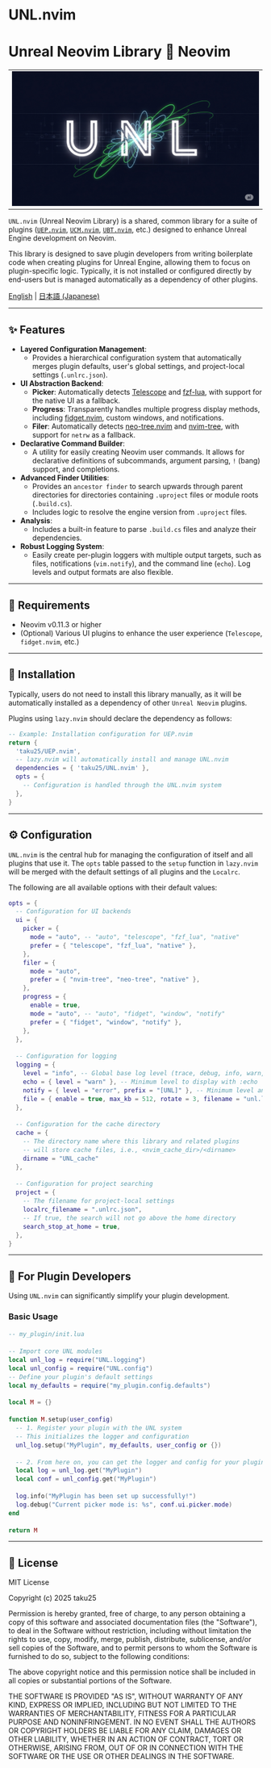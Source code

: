 # UNL.nvim

# Unreal Neovim Library 💓 Neovim

<table>
  <tr>
   <td><div align=center><img width="100%" alt="UCM New Class Interactive Demo" src="https://raw.githubusercontent.com/taku25/UNL.nvim/images/assets/top_image.png" /></div></td>
   </tr>
</table>

`UNL.nvim` (Unreal Neovim Library) is a shared, common library for a suite of plugins ([`UEP.nvim`](https://github.com/taku25/UEP.nvim), [`UCM.nvim`](https://github.com/taku25/UCM.nvim), [`UBT.nvim`](https://github.com/taku25/UBT.nvim), etc.) designed to enhance Unreal Engine development on Neovim.

This library is designed to save plugin developers from writing boilerplate code when creating plugins for Unreal Engine, allowing them to focus on plugin-specific logic. Typically, it is not installed or configured directly by end-users but is managed automatically as a dependency of other plugins.

[English](README.md) | [日本語 (Japanese)](README_ja.md)

-----

## ✨ Features

  * **Layered Configuration Management**:
      * Provides a hierarchical configuration system that automatically merges plugin defaults, user's global settings, and project-local settings (`.unlrc.json`).
  * **UI Abstraction Backend**:
      * **Picker**: Automatically detects [Telescope](https://github.com/nvim-telescope/telescope.nvim) and [fzf-lua](https://github.com/ibhagwan/fzf-lua), with support for the native UI as a fallback.
      * **Progress**: Transparently handles multiple progress display methods, including [fidget.nvim](https://github.com/j-hui/fidget.nvim), custom windows, and notifications.
      * **Filer**: Automatically detects [neo-tree.nvim](https://github.com/nvim-neo-tree/neo-tree.nvim) and [nvim-tree](https://github.com/nvim-tree/nvim-tree.lua), with support for `netrw` as a fallback.
  * **Declarative Command Builder**:
      * A utility for easily creating Neovim user commands. It allows for declarative definitions of subcommands, argument parsing, `!` (bang) support, and completions.
  * **Advanced Finder Utilities**:
      * Provides an `ancestor finder` to search upwards through parent directories for directories containing `.uproject` files or module roots (`.build.cs`).
      * Includes logic to resolve the engine version from `.uproject` files.
  * **Analysis**:
      * Includes a built-in feature to parse `.build.cs` files and analyze their dependencies.
  * **Robust Logging System**:
      * Easily create per-plugin loggers with multiple output targets, such as files, notifications (`vim.notify`), and the command line (`echo`). Log levels and output formats are also flexible.

-----

## 🔧 Requirements

  * Neovim v0.11.3 or higher
  * (Optional) Various UI plugins to enhance the user experience (`Telescope`, `fidget.nvim`, etc.)

-----

## 🚀 Installation

Typically, users do not need to install this library manually, as it will be automatically installed as a dependency of other `Unreal Neovim` plugins.

Plugins using `lazy.nvim` should declare the dependency as follows:

```lua
-- Example: Installation configuration for UEP.nvim
return {
  'taku25/UEP.nvim',
  -- lazy.nvim will automatically install and manage UNL.nvim
  dependencies = { 'taku25/UNL.nvim' },
  opts = {
    -- Configuration is handled through the UNL.nvim system
  },
}
```

-----

## ⚙️ Configuration

`UNL.nvim` is the central hub for managing the configuration of itself and all plugins that use it. The `opts` table passed to the `setup` function in `lazy.nvim` will be merged with the default settings of all plugins and the `Localrc`.

The following are all available options with their default values:

```lua
opts = {
  -- Configuration for UI backends
  ui = {
    picker = {
      mode = "auto", -- "auto", "telescope", "fzf_lua", "native"
      prefer = { "telescope", "fzf_lua", "native" },
    },
    filer = {
      mode = "auto",
      prefer = { "nvim-tree", "neo-tree", "native" },
    },
    progress = {
      enable = true,
      mode = "auto", -- "auto", "fidget", "window", "notify"
      prefer = { "fidget", "window", "notify" },
    },
  },

  -- Configuration for logging
  logging = {
    level = "info", -- Global base log level (trace, debug, info, warn, error)
    echo = { level = "warn" }, -- Minimum level to display with :echo
    notify = { level = "error", prefix = "[UNL]" }, -- Minimum level and prefix for vim.notify
    file = { enable = true, max_kb = 512, rotate = 3, filename = "unl.log" }, -- File log settings
  },

  -- Configuration for the cache directory
  cache = {
    -- The directory name where this library and related plugins
    -- will store cache files, i.e., <nvim_cache_dir>/<dirname>
    dirname = "UNL_cache"
  },

  -- Configuration for project searching
  project = {
    -- The filename for project-local settings
    localrc_filename = ".unlrc.json",
    -- If true, the search will not go above the home directory
    search_stop_at_home = true,
  },
}
```

-----

## 🤖 For Plugin Developers

Using `UNL.nvim` can significantly simplify your plugin development.

### Basic Usage

```lua
-- my_plugin/init.lua

-- Import core UNL modules
local unl_log = require("UNL.logging")
local unl_config = require("UNL.config")
-- Define your plugin's default settings
local my_defaults = require("my_plugin.config.defaults")

local M = {}

function M.setup(user_config)
  -- 1. Register your plugin with the UNL system
  -- This initializes the logger and configuration
  unl_log.setup("MyPlugin", my_defaults, user_config or {})

  -- 2. From here on, you can get the logger and config for your plugin
  local log = unl_log.get("MyPlugin")
  local conf = unl_config.get("MyPlugin")

  log.info("MyPlugin has been set up successfully!")
  log.debug("Current picker mode is: %s", conf.ui.picker.mode)
end

return M
```

-----

## 📜 License

MIT License

Copyright (c) 2025 taku25

Permission is hereby granted, free of charge, to any person obtaining a copy
of this software and associated documentation files (the "Software"), to deal
in the Software without restriction, including without limitation the rights
to use, copy, modify, merge, publish, distribute, sublicense, and/or sell
copies of the Software, and to permit persons to whom the Software is
furnished to do so, subject to the following conditions:

The above copyright notice and this permission notice shall be included in all
copies or substantial portions of the Software.

THE SOFTWARE IS PROVIDED "AS IS", WITHOUT WARRANTY OF ANY KIND, EXPRESS OR
IMPLIED, INCLUDING BUT NOT LIMITED TO THE WARRANTIES OF MERCHANTABILITY,
FITNESS FOR A PARTICULAR PURPOSE AND NONINFRINGEMENT. IN NO EVENT SHALL THE
AUTHORS OR COPYRIGHT HOLDERS BE LIABLE FOR ANY CLAIM, DAMAGES OR OTHER
LIABILITY, WHETHER IN AN ACTION OF CONTRACT, TORT OR OTHERWISE, ARISING FROM,
OUT OF OR IN CONNECTION WITH THE SOFTWARE OR THE USE OR OTHER DEALINGS IN THE
SOFTWARE.